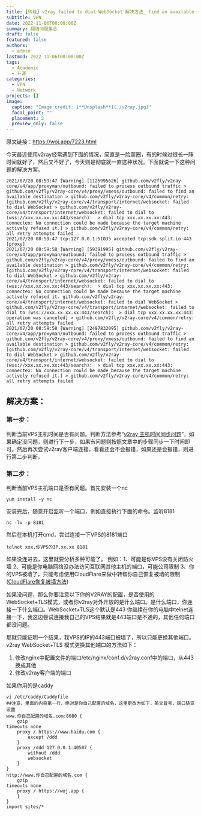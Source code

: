 ```yaml
---
title: [转载] v2ray failed to dial WebSocket 解决方法_ find an available destination
subtitle: VPN
date: 2022-11-06T00:00:00Z
summary: 翻墙问题集合 
draft: false
featured: false
authors:
  - admin
lastmod: 2022-11-06T00:00:00Z
tags:
  - Academic
  - 开源
categories:
  - VPN
  - Network
projects: []
image:
  caption: "Image credit: [**Unsplash**](./v2ray.jpg)"
  focal_point: ""
  placement: 2
  preview_only: false
---
```


原文链接：https://woj.app/7223.html

今天最近使用v2ray经常遇到下面的情况，简直是一脸蒙圈，有的时候过很长一阵时间就好了，然后又不好了，今天则是彻底就一直这种状况。下面就说一下这种问题的解决方案。

```
2021/07/20 08:59:47 [Warning] [1125995626] github.com/v2fly/v2ray-core/v4/app/proxyman/outbound: failed to process outbound traffic > github.com/v2fly/v2ray-core/v4/proxy/vmess/outbound: failed to find an available destination > github.com/v2fly/v2ray-core/v4/common/retry: [github.com/v2fly/v2ray-core/v4/transport/internet/websocket: failed to dial WebSocket > github.com/v2fly/v2ray-core/v4/transport/internet/websocket: failed to dial to (wss://xxx.xx.xx.xx:443/search):  > dial tcp xxx.xx.xx.xx:443: connectex: No connection could be made because the target machine actively refused it.] > github.com/v2fly/v2ray-core/v4/common/retry: all retry attempts failed
2021/07/20 08:59:47 tcp:127.0.0.1:51035 accepted tcp:sdk.split.io:443 [proxy]
2021/07/20 08:59:58 [Warning] [59391995] github.com/v2fly/v2ray-core/v4/app/proxyman/outbound: failed to process outbound traffic > github.com/v2fly/v2ray-core/v4/proxy/vmess/outbound: failed to find an available destination > github.com/v2fly/v2ray-core/v4/common/retry: [github.com/v2fly/v2ray-core/v4/transport/internet/websocket: failed to dial WebSocket > github.com/v2fly/v2ray-core/v4/transport/internet/websocket: failed to dial to (wss://xxx.xx.xx.xx:443/search):  > dial tcp xxx.xx.xx.xx:443: connectex: No connection could be made because the target machine actively refused it. github.com/v2fly/v2ray-core/v4/transport/internet/websocket: failed to dial WebSocket > github.com/v2fly/v2ray-core/v4/transport/internet/websocket: failed to dial to (wss://xxx.xx.xx.xx:443/search):  > dial tcp xxx.xx.xx.xx:443: operation was canceled] > github.com/v2fly/v2ray-core/v4/common/retry: all retry attempts failed
2021/07/20 08:59:58 [Warning] [2497832095] github.com/v2fly/v2ray-core/v4/app/proxyman/outbound: failed to process outbound traffic > github.com/v2fly/v2ray-core/v4/proxy/vmess/outbound: failed to find an available destination > github.com/v2fly/v2ray-core/v4/common/retry: [github.com/v2fly/v2ray-core/v4/transport/internet/websocket: failed to dial WebSocket > github.com/v2fly/v2ray-core/v4/transport/internet/websocket: failed to dial to (wss://xxx.xx.xx.xx:443/search):  > dial tcp xxx.xx.xx.xx:443: connectex: No connection could be made because the target machine actively refused it.] > github.com/v2fly/v2ray-core/v4/common/retry: all retry attempts failed
```

## 解决方案：

### 第一步：

判断当前VPS主机时间是否有问题。判断方法参考“[v2ray 主机时间同步问题](https://woj.app/6566.html)”，如果确定没问题，则进行下一步，如果有问题则按照文章中的步骤同步一下时间即可。然后再次尝试v2ray客户端连接，看看还会不会报错，如果还是会报错，则进行第二步判断。

### 第二步：

判断当前VPS主机端口是否有问题。首先安装一个nc

```
yum install -y nc
```

安装完后，随意开启监听一个端口，例如直接执行下面的命令。监听8181

```
nc -lv -p 8181
```

然后在本机打开cmd，尝试连接一下VPS的8181端口

```
telnet xxx.你VPS的IP.xx.xx 8181
```

如果没连进去，这里就要分析多种可能了。
例如：1、可能是你VPS没有关闭防火墙
2、可能是你电脑网络没办法访问互联网其他主机的端口，可能公司限制
3、你的VPS被墙了，只能考虑使用CloudFlare来做中转帮你自己恢复被墙的限制 ([CloudFlare恢复被墙方法](https://woj.app/7225.html))

如果没问题，那么你要注意以下你的V2RAY的配置，是否使用的WebSocket+TLS模式，或者你v2ray对外开放的是什么端口。是什么端口，你连接一下什么端口。WebSocket+TLS这个默认是443 你继续在你的电脑中telnet连接一下，我这边尝试连接我自己的VPS结果就是443端口是不通的，其他任何端口都没问题。

那就只能证明一个结果，我VPS的IP的443端口被墙了，所以只能更换其他端口。v2ray WebSocket+TLS 模式更换其他端口的方法如下：

1. 修改nginx中配置文件的端口/etc/nginx/conf.d/v2ray.conf中的端口，从443换成其他
2. 修改v2ray客户端的端口

如果你用的是caddy

```
vi /etc/caddy/Caddyfile
##注意，里面的内容第一行，绝对是你自己配置的域名，这里更改为如下，英文冒号，端口随意设置
www.你自己配置的域名.com:8080 {
    gzip
timeouts none
    proxy / https://www.baidu.com {
        except /ddd
    }
    proxy /ddd 127.0.0.1:40507 {
        without /ddd
        websocket
    }
}
http://www.你自己配置的域名.com {
    gzip
timeouts none
    proxy / https://woj.app {
    }
}
import sites/*
```
